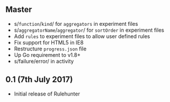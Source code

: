 ## Master

 * s/`function`/`kind`/ for `aggregators` in experiment files
 * s/`aggregatorName`/`aggregator`/ for `sortOrder` in experiment files
 * Add `rules` to experiment files to allow user defined rules
 * Fix support for HTML5 in IE8
 * Restructure `progress.json` file
 * Up Go requirement to v1.8+
 * s/failure/error/ in activity

## 0.1 (7th July 2017)

 * Initial release of Rulehunter
